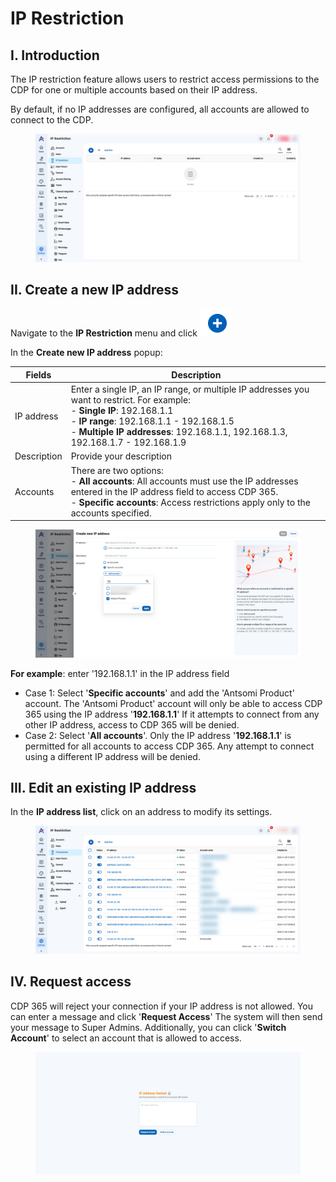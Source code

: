 # IP Restriction

## I. Introduction

The IP restriction feature allows users to restrict access permissions to the CDP for one or multiple accounts based on their IP address.

By default, if no IP addresses are configured, all accounts are allowed to connect to the CDP.&#x20;

<figure><img src="../.gitbook/assets/image (5).png" alt=""><figcaption></figcaption></figure>

## II. Create a new IP address

Navigate to the **IP Restriction** menu and click ![](<../.gitbook/assets/image (1) (1) (1).png>)

In the **Create new IP address** popup:

<table><thead><tr><th>Fields</th><th width="566">Description</th></tr></thead><tbody><tr><td>IP address</td><td>Enter a single IP, an IP range, or multiple IP addresses you want to restrict. For example:<br>- <strong>Single IP</strong>: 192.168.1.1<br>- <strong>IP range</strong>: 192.168.1.1 - 192.168.1.5<br>- <strong>Multiple IP addresses</strong>: 192.168.1.1, 192.168.1.3, 192.168.1.7 - 192.168.1.9</td></tr><tr><td>Description</td><td>Provide your description</td></tr><tr><td>Accounts</td><td>There are two options:<br>- <strong>All accounts</strong>: All accounts must use the IP addresses entered in the IP address field to access CDP 365.<br>- <strong>Specific accounts</strong>: Access restrictions apply only to the accounts specified.</td></tr></tbody></table>

<figure><img src="../.gitbook/assets/image (2) (1) (1).png" alt=""><figcaption></figcaption></figure>

**For example**: enter '192.168.1.1' in the IP address field

* Case 1: Select '**Specific accounts**' and add the 'Antsomi Product' account. The 'Antsomi Product' account will only be able to access CDP 365 using the IP address '**192.168.1.1**' If it attempts to connect from any other IP address, access to CDP 365 will be denied.
* Case 2: Select '**All accounts**'. Only the IP address '**192.168.1.1**' is permitted for all accounts to access CDP 365. Any attempt to connect using a different IP address will be denied.

## III. Edit an existing IP address

In the **IP address list**, click on an address to modify its settings.

<figure><img src="../.gitbook/assets/image (4) (1).png" alt=""><figcaption></figcaption></figure>

## IV. Request access

CDP 365 will reject your connection if your IP address is not allowed. You can enter a message and click '**Request Access**' The system will then send your message to Super Admins. Additionally, you can click '**Switch Account**' to select an account that is allowed to access.

<figure><img src="../.gitbook/assets/image (5) (1).png" alt=""><figcaption></figcaption></figure>
